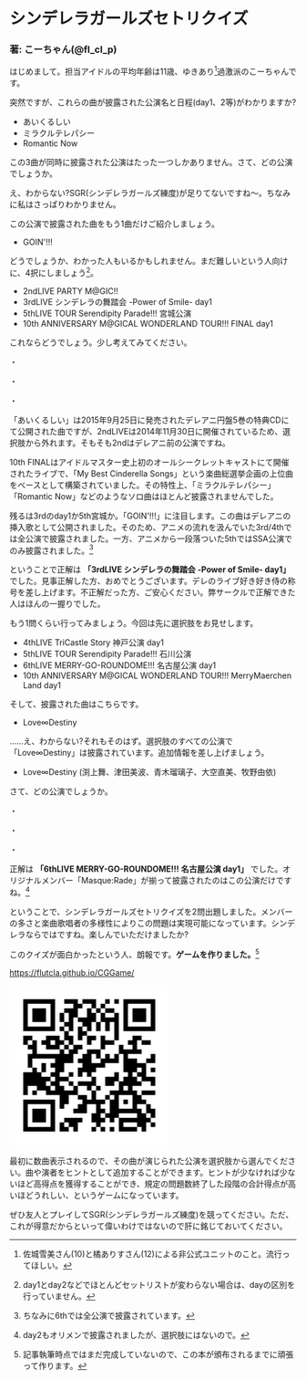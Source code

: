 # シンデレラガールズセトリクイズ
### 著: こーちゃん(@fl_cl_p)

はじめまして。担当アイドルの平均年齢は11歳、ゆきあり[^1]過激派のこーちゃんです。

[^1]:佐城雪美さん(10)と橘ありすさん(12)による非公式ユニットのこと。流行ってほしい。

突然ですが、これらの曲が披露された公演名と日程(day1、2等)がわかりますか?

- あいくるしい
- ミラクルテレパシー
- Romantic Now

この3曲が同時に披露された公演はたった一つしかありません。さて、どの公演でしょうか。

え、わからない?SGR(シンデレラガールズ練度)が足りてないですね〜。ちなみに私はさっぱりわかりません。

この公演で披露された曲をもう1曲だけご紹介しましょう。

- GOIN'!!!

どうでしょうか、わかった人もいるかもしれません。まだ難しいという人向けに、4択にしましょう[^2]。

[^2]: day1とday2などでほとんどセットリストが変わらない場合は、dayの区別を行っていません。

- 2ndLIVE PARTY M@GIC!!
- 3rdLIVE シンデレラの舞踏会 -Power of Smile- day1
- 5thLIVE TOUR Serendipity Parade!!! 宮城公演
- 10th ANNIVERSARY M@GICAL WONDERLAND TOUR!!! FINAL day1

これならどうでしょう。少し考えてみてください。

・

・

・

「あいくるしい」は2015年9月25日に発売されたデレアニ円盤5巻の特典CDにて公開された曲ですが、2ndLIVEは2014年11月30日に開催されているため、選択肢から外れます。そもそも2ndはデレアニ前の公演ですね。

10th FINALはアイドルマスター史上初のオールシークレットキャストにて開催されたライブで、「My Best Cinderella Songs」という楽曲総選挙企画の上位曲をベースとして構築されていました。その特性上、「ミラクルテレパシー」「Romantic Now」などのようなソロ曲はほとんど披露されませんでした。

残るは3rdのday1か5th宮城か。「GOIN'!!!」に注目します。この曲はデレアニの挿入歌として公開されました。そのため、アニメの流れを汲んでいた3rd/4thでは全公演で披露されました。一方、アニメから一段落ついた5thではSSA公演でのみ披露されました。[^3]

[^3]: ちなみに6thでは全公演で披露されています。

ということで正解は **「3rdLIVE シンデレラの舞踏会 -Power of Smile- day1」** でした。見事正解した方、おめでとうございます。デレのライブ好き好き侍の称号を差し上げます。不正解だった方、ご安心ください。弊サークルで正解できた人はほんの一握りでした。

もう1問くらい行ってみましょう。今回は先に選択肢をお見せします。

- 4thLIVE TriCastle Story 神戸公演 day1
- 5thLIVE TOUR Serendipity Parade!!! 石川公演
- 6thLIVE MERRY-GO-ROUNDOME!!! 名古屋公演 day1
- 10th ANNIVERSARY M@GICAL WONDERLAND TOUR!!! MerryMaerchen Land day1

そして、披露された曲はこちらです。

- Love∞Destiny

......え、わからない?それもそのはず。選択肢のすべての公演で「Love∞Destiny」は披露されています。追加情報を差し上げましょう。

- Love∞Destiny (渕上舞、津田美波、青木瑠璃子、大空直美、牧野由依)

さて、どの公演でしょうか。

・

・

・

正解は **「6thLIVE MERRY-GO-ROUNDOME!!! 名古屋公演 day1」** でした。オリジナルメンバー「Masque:Rade」が揃って披露されたのはこの公演だけですね。[^4]

[^4]: day2もオリメンで披露されましたが、選択肢にはないので。

ということで、シンデレラガールズセトリクイズを2問出題しました。メンバーの多さと楽曲歌唱者の多様性によりこの問題は実現可能になっています。シンデレラならではですね。楽しんでいただけましたか?

このクイズが面白かったという人、朗報です。**ゲームを作りました。**[^5]

[^5]: 記事執筆時点ではまだ完成していないので、この本が頒布されるまでに頑張って作ります。

https://flutcla.github.io/CGGame/

![](./qr.png)

最初に数曲表示されるので、その曲が演じられた公演を選択肢から選んでください。曲や演者をヒントとして追加することができます。ヒントが少なければ少ないほど高得点を獲得することができ、規定の問題数終了した段階の合計得点が高いほどうれしい、というゲームになっています。

ぜひ友人とプレイしてSGR(シンデレラガールズ練度)を競ってください。ただ、これが得意だからといって偉いわけではないので肝に銘じておいてください。
